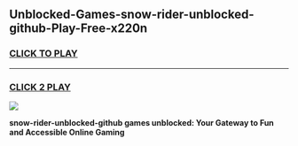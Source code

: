 
## Unblocked-Games-snow-rider-unblocked-github-Play-Free-x220n
<h3>
<a href="https://premium76.site?title=snow-rider-unblocked-github&ref=18A1">CLICK TO PLAY</a></h3>
<hr>

<h3>
<a href="https://premium76.site?title=snow-rider-unblocked-github&ref=18A1">CLICK 2 PLAY</a>
  
</h3>

<a href="https://premium76.site?title=snow-rider-unblocked-github&ref=18A1"><img src="https://clearcache.store/games.png"></a>


**snow-rider-unblocked-github games unblocked: Your Gateway to Fun and Accessible Online Gaming**
